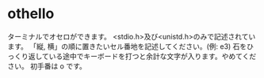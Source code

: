 # othello
ターミナルでオセロができます。
<stdio.h>及び<unistd.h>のみで記述されています。
「縦, 横」の順に置きたいセル番地を記述してください。(例: e3)
石をひっくり返している途中でキーボードを打つと余計な文字が入ります。やめてください。
初手番は o です。
